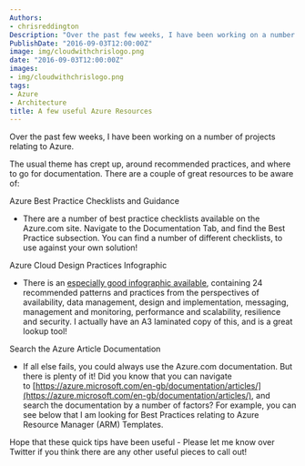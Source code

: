 ```yaml
---
Authors: 
- chrisreddington
Description: "Over the past few weeks, I have been working on a number of projects relating to Azure. The usual theme has crept up, around recommended practices, and where to go for documentation. There are a couple of great resources to be aware of!"
PublishDate: "2016-09-03T12:00:00Z"
image: img/cloudwithchrislogo.png
date: "2016-09-03T12:00:00Z"
images:
- img/cloudwithchrislogo.png
tags:
- Azure
- Architecture
title: A few useful Azure Resources
---
```


Over the past few weeks, I have been working on a number of projects relating to Azure.

The usual theme has crept up, around recommended practices, and where to go for documentation. There are a couple of great resources to be aware of:

Azure Best Practice Checklists and Guidance

- There are a number of best practice checklists available on the Azure.com site. Navigate to the Documentation Tab, and find the Best Practice subsection. You can find a number of different checklists, to use against your own solution!

Azure Cloud Design Practices Infographic

- There is an [especially good infographic available](https://azure.microsoft.com/en-us/documentation/infographics/cloud-design-patterns/), containing 24 recommended patterns and practices from the perspectives of availability, data management, design and implementation, messaging, management and monitoring, performance and scalability, resilience and security. I actually have an A3 laminated copy of this, and is a great lookup tool!

Search the Azure Article Documentation

- If all else fails, you could always use the Azure.com documentation. But there is plenty of it! Did you know that you can navigate to [https://azure.microsoft.com/en-gb/documentation/articles/](https://azure.microsoft.com/en-gb/documentation/articles/), and search the documentation by a number of factors? For example, you can see below that I am looking for Best Practices relating to Azure Resource Manager (ARM) Templates.

Hope that these quick tips have been useful - Please let me know over Twitter if you think there are any other useful pieces to call out!